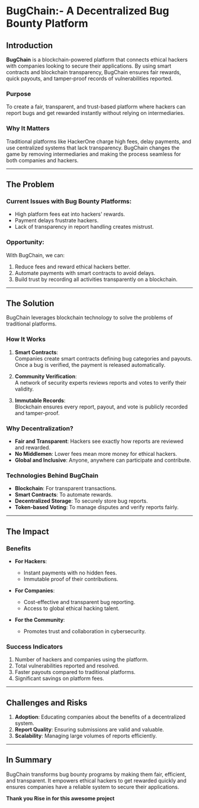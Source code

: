 # BugChain:-  **A Decentralized Bug Bounty Platform**

## Introduction  
**BugChain** is a blockchain-powered platform that connects ethical hackers with companies looking to secure their applications. By using smart contracts and blockchain transparency, BugChain ensures fair rewards, quick payouts, and tamper-proof records of vulnerabilities reported.  

### Purpose  
To create a fair, transparent, and trust-based platform where hackers can report bugs and get rewarded instantly without relying on intermediaries.  

### Why It Matters  
Traditional platforms like HackerOne charge high fees, delay payments, and use centralized systems that lack transparency. BugChain changes the game by removing intermediaries and making the process seamless for both companies and hackers.  

---

## The Problem  

### Current Issues with Bug Bounty Platforms:  
- High platform fees eat into hackers' rewards.  
- Payment delays frustrate hackers.  
- Lack of transparency in report handling creates mistrust.  

### Opportunity:  
With BugChain, we can:  
1. Reduce fees and reward ethical hackers better.  
2. Automate payments with smart contracts to avoid delays.  
3. Build trust by recording all activities transparently on a blockchain.  

---

## The Solution  

BugChain leverages blockchain technology to solve the problems of traditional platforms.  

### How It Works  
1. **Smart Contracts**:  
   Companies create smart contracts defining bug categories and payouts. Once a bug is verified, the payment is released automatically.  

2. **Community Verification**:  
   A network of security experts reviews reports and votes to verify their validity.  

3. **Immutable Records**:  
   Blockchain ensures every report, payout, and vote is publicly recorded and tamper-proof.  

### Why Decentralization?  
- **Fair and Transparent**: Hackers see exactly how reports are reviewed and rewarded.  
- **No Middlemen**: Lower fees mean more money for ethical hackers.  
- **Global and Inclusive**: Anyone, anywhere can participate and contribute.  

### Technologies Behind BugChain  
- **Blockchain**: For transparent transactions.  
- **Smart Contracts**: To automate rewards.  
- **Decentralized Storage**: To securely store bug reports.  
- **Token-based Voting**: To manage disputes and verify reports fairly.  

---

## The Impact  

### Benefits  
- **For Hackers**:  
  - Instant payments with no hidden fees.  
  - Immutable proof of their contributions.  

- **For Companies**:  
  - Cost-effective and transparent bug reporting.  
  - Access to global ethical hacking talent.  

- **For the Community**:  
  - Promotes trust and collaboration in cybersecurity.  

### Success Indicators  
1. Number of hackers and companies using the platform.  
2. Total vulnerabilities reported and resolved.  
3. Faster payouts compared to traditional platforms.  
4. Significant savings on platform fees.  

---

## Challenges and Risks  

1. **Adoption**: Educating companies about the benefits of a decentralized system.  
2. **Report Quality**: Ensuring submissions are valid and valuable.  
3. **Scalability**: Managing large volumes of reports efficiently.  

---

## In Summary  

BugChain transforms bug bounty programs by making them fair, efficient, and transparent. It empowers ethical hackers to get rewarded quickly and ensures companies have a reliable system to secure their applications. 



**Thank you Rise in for this awesome project**
